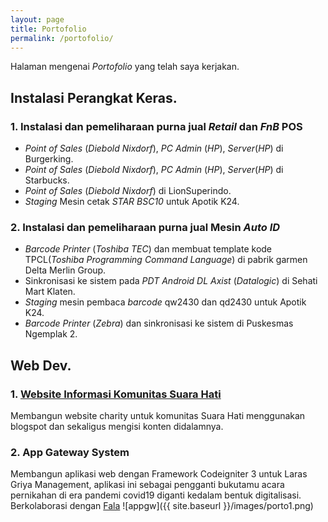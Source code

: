 ```yaml
---
layout: page
title: Portofolio
permalink: /portofolio/
---
```


Halaman mengenai _Portofolio_ yang telah saya kerjakan.

## Instalasi Perangkat Keras.

### 1. Instalasi dan pemeliharaan purna jual _Retail_ dan _FnB_ POS

- _Point of Sales_ (_Diebold Nixdorf_), _PC Admin_ (_HP_), _Server_(_HP_) di Burgerking.
- _Point of Sales_ (_Diebold Nixdorf_), _PC Admin_ (_HP_), _Server_(_HP_) di Starbucks.
- _Point of Sales_ (_Diebold Nixdorf_) di LionSuperindo.
- _Staging_ Mesin cetak _STAR BSC10_ untuk Apotik K24.

### 2. Instalasi dan pemeliharaan purna jual Mesin _Auto ID_

- _Barcode Printer_ (_Toshiba TEC_) dan membuat template kode TPCL(_Toshiba Programming Command Language_) di pabrik garmen Delta Merlin Group.
- Sinkronisasi ke sistem pada _PDT Android DL Axist_ (_Datalogic_) di Sehati Mart Klaten.
- _Staging_ mesin pembaca _barcode_ qw2430 dan qd2430 untuk Apotik K24.
- _Barcode Printer_ (_Zebra_) dan sinkronisasi ke sistem di Puskesmas Ngemplak 2.

## Web Dev.

### 1. [Website Informasi Komunitas Suara Hati](http://suara-hati.org)

Membangun website charity untuk komunitas Suara Hati menggunakan blogspot dan sekaligus mengisi konten didalamnya.

### 2. App Gateway System

Membangun aplikasi web dengan Framework Codeigniter 3 untuk Laras Griya Management, aplikasi ini sebagai pengganti bukutamu acara pernikahan di era pandemi covid19 diganti kedalam bentuk digitalisasi. Berkolaborasi dengan [Fala](https://github.com/arullfalla)
![appgw]({{ site.baseurl }}/images/porto1.png)
